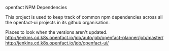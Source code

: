 openfact NPM Dependencies

This project is used to keep track of common npm dependencies across all the openfact-ui projects in its github organisation.

Places to look when the versions aren't updated.  
http://jenkins.cd.k8s.openfact.io/job/auto/job/openfact-planner/job/master/  
http://jenkins.cd.k8s.openfact.io/job/openfact-ui/  

